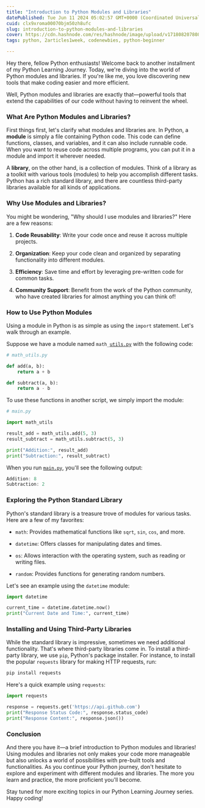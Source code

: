 ```yaml
---
title: "Introduction to Python Modules and Libraries"
datePublished: Tue Jun 11 2024 05:02:57 GMT+0000 (Coordinated Universal Time)
cuid: clx9xroma00070bjm50zh8ufc
slug: introduction-to-python-modules-and-libraries
cover: https://cdn.hashnode.com/res/hashnode/image/upload/v1718082078080/7426eef9-9098-4012-92a5-25a6d26ac325.png
tags: python, 2articles1week, codenewbies, python-beginner

---
```


Hey there, fellow Python enthusiasts! Welcome back to another installment of my Python Learning Journey. Today, we're diving into the world of Python modules and libraries. If you're like me, you love discovering new tools that make coding easier and more efficient.

Well, Python modules and libraries are exactly that—powerful tools that extend the capabilities of our code without having to reinvent the wheel.

### What Are Python Modules and Libraries?

First things first, let's clarify what modules and libraries are. In Python, a **module** is simply a file containing Python code. This code can define functions, classes, and variables, and it can also include runnable code. When you want to reuse code across multiple programs, you can put it in a module and import it wherever needed.

A **library**, on the other hand, is a collection of modules. Think of a library as a toolkit with various tools (modules) to help you accomplish different tasks. Python has a rich standard library, and there are countless third-party libraries available for all kinds of applications.

### Why Use Modules and Libraries?

You might be wondering, "Why should I use modules and libraries?" Here are a few reasons:

1. **Code Reusability**: Write your code once and reuse it across multiple projects.
    
2. **Organization**: Keep your code clean and organized by separating functionality into different modules.
    
3. **Efficiency**: Save time and effort by leveraging pre-written code for common tasks.
    
4. **Community Support**: Benefit from the work of the Python community, who have created libraries for almost anything you can think of!
    

### How to Use Python Modules

Using a module in Python is as simple as using the `import` statement. Let's walk through an example.

Suppose we have a module named `math_`[`utils.py`](http://utils.py) with the following code:

```python
# math_utils.py

def add(a, b):
    return a + b

def subtract(a, b):
    return a - b
```

To use these functions in another script, we simply import the module:

```python
# main.py

import math_utils

result_add = math_utils.add(5, 3)
result_subtract = math_utils.subtract(5, 3)

print("Addition:", result_add)
print("Subtraction:", result_subtract)
```

When you run [`main.py`](http://main.py), you'll see the following output:

```javascript
Addition: 8
Subtraction: 2
```

### Exploring the Python Standard Library

Python's standard library is a treasure trove of modules for various tasks. Here are a few of my favorites:

* `math`: Provides mathematical functions like `sqrt`, `sin`, `cos`, and more.
    
* `datetime`: Offers classes for manipulating dates and times.
    
* `os`: Allows interaction with the operating system, such as reading or writing files.
    
* `random`: Provides functions for generating random numbers.
    

Let's see an example using the `datetime` module:

```python
import datetime

current_time = datetime.datetime.now()
print("Current Date and Time:", current_time)
```

### Installing and Using Third-Party Libraries

While the standard library is impressive, sometimes we need additional functionality. That's where third-party libraries come in. To install a third-party library, we use `pip`, Python's package installer. For instance, to install the popular `requests` library for making HTTP requests, run:

```sh
pip install requests
```

Here's a quick example using `requests`:

```python
import requests

response = requests.get('https://api.github.com')
print("Response Status Code:", response.status_code)
print("Response Content:", response.json())
```

### Conclusion

And there you have it—a brief introduction to Python modules and libraries! Using modules and libraries not only makes your code more manageable but also unlocks a world of possibilities with pre-built tools and functionalities. As you continue your Python journey, don't hesitate to explore and experiment with different modules and libraries. The more you learn and practice, the more proficient you'll become.

Stay tuned for more exciting topics in our Python Learning Journey series. Happy coding!